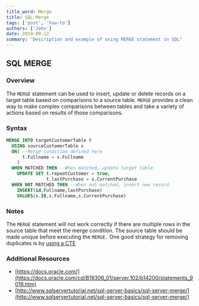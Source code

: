 ```yaml
---
title_word: Merge
title: SQL Merge
tags: ['post', 'how-to']
authors: ['John']
date: 2019-09-12
summary: "Description and example of using MERGE statement in SQL"
---
```


## SQL MERGE

### Overview

The `MERGE` statement can be used to insert, update or delete records on a target table based on comparisons to a source table. `MERGE` provides a clean way to make complex comparisons between tables and take a variety of actions based on results of those comparisons.

### Syntax

```SQL
MERGE INTO targetCustomerTable t
  USING sourceCustomerTable s
  ON( --Merge condition defined here
      t.Fullname = s.Fullname
    )
  WHEN MATCHED THEN --When matched, update target table
    UPDATE SET t.repeatCustomer = true, 
               t.lastPurchase = s.CurrentPurchase
  WHEN NOT MATCHED THEN --When not matched, insert new record
    INSERT(id,Fullname,lastPurchase)
    VALUES(s.ID,s.Fullname,s.CurrentPurchase)
```
### Notes
The `MERGE` statement will not work correctly if there are multiple rows in the source table that meet the merge condition. The source table should be made unique before executing the `MERGE.` One good strategy for removing duplicates is by [using a CTE](/posts/duplicate_removal/)

### Additional Resources
* [https://docs.oracle.com/](https://docs.oracle.com/cd/B19306_01/server.102/b14200/statements_9016.htm)
* [http://www.sqlservertutorial.net/sql-server-basics/sql-server-merge/](http://www.sqlservertutorial.net/sql-server-basics/sql-server-merge/)

